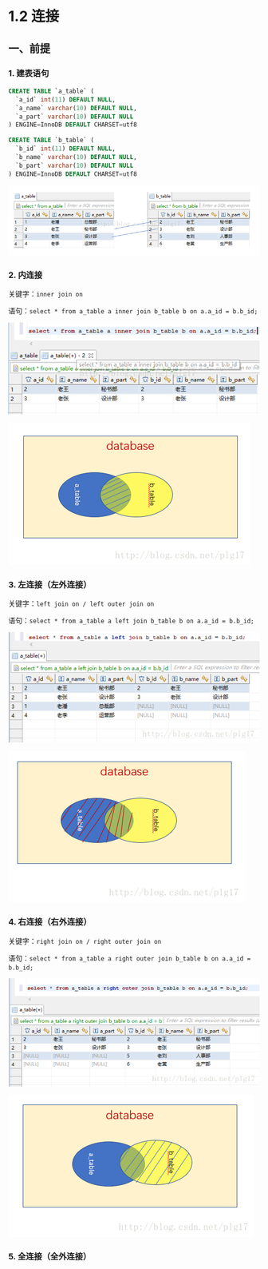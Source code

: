 # 1.2 连接

## 一、前提

### **1. 建表语句**

```sql
CREATE TABLE `a_table` (
  `a_id` int(11) DEFAULT NULL,
  `a_name` varchar(10) DEFAULT NULL,
  `a_part` varchar(10) DEFAULT NULL
) ENGINE=InnoDB DEFAULT CHARSET=utf8
```

```sql
CREATE TABLE `b_table` (
  `b_id` int(11) DEFAULT NULL,
  `b_name` varchar(10) DEFAULT NULL,
  `b_part` varchar(10) DEFAULT NULL
) ENGINE=InnoDB DEFAULT CHARSET=utf8
```

![&#x8868;&#x5185;&#x5185;&#x5BB9;](../../.gitbook/assets/image%20%28343%29.png)

### 2. 内连接

关键字：`inner join on`

语句：`select * from a_table a inner join b_table b on a.a_id = b.b_id;`

![&#x7ED3;&#x679C;](../../.gitbook/assets/image%20%28166%29.png)

![&#x4E24;&#x4E2A;&#x8868;&#x7684;&#x4EA4;&#x96C6;](../../.gitbook/assets/image%20%28346%29.png)

### 3. 左连接（左外连接）

关键字：`left join on / left outer join on`

语句：`select * from a_table a left join b_table b on a.a_id = b.b_id;`

![&#x67E5;&#x8BE2;&#x7ED3;&#x679C;](../../.gitbook/assets/image%20%28215%29.png)

![&#x5DE6;&#x5916;&#x8FDE;&#x63A5;](../../.gitbook/assets/image%20%286%29.png)

### 4. 右连接（右外连接）

关键字：`right join on / right outer join on`

语句：`select * from a_table a right outer join b_table b on a.a_id = b.b_id;`

![&#x67E5;&#x8BE2;&#x7ED3;&#x679C;](../../.gitbook/assets/image%20%28163%29.png)

![&#x53F3;&#x8FDE;&#x63A5;](../../.gitbook/assets/image%20%28139%29.png)

### 5. 全连接（全外连接）



